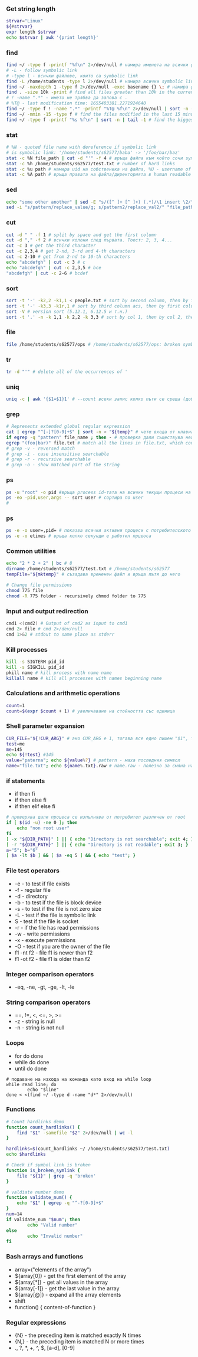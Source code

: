 ### Get string length
```bash
strvar="Linux" 
${#strvar}
expr length $strvar
echo $strvar | awk '{print length}'
```

### find
```bash
find ~/ -type f -printf "%f\n" 2>/dev/null # намира именета на всички файлове в home директорията на текущия потребител
# -L - follow symbolic link
# -type l - всички файлове, които са symbolic link
find -L /home/students -type l 2>/dev/null # намира всички symbolic links с не сeсъществуващ  destination
find ~/ -maxdepth 1 -type f 2>/dev/null -exec basename {} \; # намира файловете само в текущата директория (не търси във вътрешните директории)
find . -size 10k -print # find all files greater than 10k in the current directory
# ! -name ".*" - името не трябва да запова с .
# %T@ - last modification time: 1655403381.2271924640 
find ~/ -type f ! -name ".*" -printf "%T@ %f\n" 2>/dev/null | sort -n -t ' ' -k1 | tail -1 # find the most recently modified regular file
find ~/ -mmin -15 -type f # find the files modified in the last 15 minutes
find ~/ -type f -printf "%s %f\n" | sort -n | tail -1 # find the biggest file
```

### stat
```bash
# %N - quoted file name with dereference if symbolic link
# is symbolic link: '/home/students/s62577/baba' -> '/foo/bar/baz'
stat -c %N file_path | cut -d "'" -f 4 # връща файла към който сочи symbolic link или празен стринг
stat -c %h /home/students/s62577/test.txt # number of hard links
stat -c %u path # намира uid на собственика на файла, %U - username of the owner
stat -c %A path # връща правата на файла/директорията в human readable format (-rw-r--r--), %a - в octal format (755)
```

### sed
```bash
echo "some other another" | sed -E "s/([^ ]+ [^ ]+) (.*)/\1 insert \2/" # вмъкване на стойнот на определено място
sed -i "s/pattern/replace_value/g; s/pattern2/replace_val2/" "file_path" - edit files in place (модифицира самия фйал) -i --in-place
```

### cut
```bash
cut -d " " -f 1 # split by space and get the first column
cut -d "," -f 2 # всички колони след първата. Тоест: 2, 3, 4...
cut -c 3 # get the third character
cut -c 2,3,4 # get 2-nd, 3-rd and 4-th characters
cut -c 2-10 # get from 2-nd to 10-th characters
echo "abcdefgh" | cut -c 3 # c
echo "abcdefgh" | cut -c 2,3,5 # bce
"abcdefgh" | cut -c 2-6 # bcdef
```

### sort
```bash
sort -t '-' -k2,2 -k1,1 < people.txt # sort by second column, then by first column
sort -t '-' -k3,3 -k1r,1 # sort by third column acs, then by first column desc
sort -V # version sort (5.12.1, 6.12.5 и т.н.)
sort -t '.' -n -k 1,1 -k 2,2 -k 3,3 # sort by col 1, then by col 2, then by col 3
```

### file
```bash
file /home/students/s62577/ops # /home/students/s62577/ops: broken symbolic link to destination.txt
```

### tr
```bash
tr -d "'" # delete all of the occurrences of '
```

### uniq
```bash
uniq -c | awk '{$1=$1}1' # --count всеки запис колко пъти се среща (добавя като първа колона бройката, но има и whitespaces отпред, затова ги махаме с awk)
```

### grep
```bash
# Represents extended global regular expression
cat | egrep "^[-]?[0-9]+$" | sort -n > "${temp}" # чете входа от клавиатурата, взима само числата, сортира и ги записва във файл
if egrep -q "pattern" file_name ; then - # проверка дали съществува нещо във файл -q = quiet
egrep "(foo|bar)" file.txt # match all the lines in file.txt, which contains "foo" or "bar"
# grep -v - reversed match
# grep -i - case insensitive searchable
# grep -r - recursive searchable
# grep -o - show matched part of the string
```

### ps
```bash
ps -u "root" -o pid #връща process id-тата на всички текущи процеси на root потребителя
ps -eo -pid,user,args -- sort user # сортира по user
#
```

### ps
```bash
ps -e -o user=,pid= # показва всички активни процеси с потребителското име и идентификатора на процеса. След user и pid има = - това премахва header-a
ps -e -o etimes # връща колко секунди е работил прцеоса
```

### Common utilities
```bash
echo "2 * 2 + 2" | bc # 8
dirname /home/students/s62577/test.txt # /home/students/s62577
tempFile="${mktemp}" # съзадава временен файл и връща пътя до него

# Change file permissions
chmod 775 file
chmod -R 775 folder - recursively chmod folder to 775
```

### Input and output redirection
```bash
cmd1 <(cmd2) # Output of cmd2 as input to cmd1
cmd 2> file # cmd 2>/dev/null
cmd 1>&2 # stdout to same place as stderr
```

### Kill processes
```bash
kill -s SIGTERM pid_id
kill -s SIGKILL pid_id
pkill name # kill process with name name
killall name # kill all processes with names beginning name
```

### Calculations and arithmetic operations
```bash
count=1
count=$(expr $count + 1) # увеличаване на стойността със единица
```

### Shell parameter expansion
```bash
CUR_FILE="${!CUR_ARG}" # ако CUR_ARG e 1, тогава все едно пишем "$1", тоест първо изчислява израза в скобите и след това взима стойността
test=me
me=145
echo ${!test} #145
value="paterna"; echo ${value%?} # pattern - маха последния символ
name="file.txt"; echo ${name%.txt}.raw # name.raw - полезно за смяна на file extension
```

### if statements
* if then fi
* if then else fi
* if then elif else fi
```bash
# проверява дали процеса се изпълнява от потребител различен от root
if [ $(id -u) -ne 0 ]; then
    echo "non root user"
fi
[ -x "${DIR_PATH}" ] || { echo "Directory is not searchable"; exit 4; }
[ -r "${DIR_PATH}" ] || { echo "Directory is not readable"; exit 3; }
a="5"; b="6"
[ $a -lt $b ] && [ $a -eq 5 ] && { echo "test"; }
```

### File test operators
* -e - to test if file exists
* -f - regular file
* -d - directory
* -b - to test if the file is block device
* -s - to test if the file is not zero size
* -L - test if the file is symbolic link
* S - test if the file is socket
* -r - if the file has read permissions
* -w - write permissions
* -x - execute permissions
* -O - test if you are the owner of the file
* f1 -nt f2 - file f1 is newer than f2
* f1 -ot f2 - file  f1 is older than f2

### Integer comparison operators
* -eq, -ne, -gt, -ge, -lt, -le

### String comparison operators
* ==, !=, <, <=, >, >=
* -z - string is null
* -n - string is not null

### Loops
* for do done
* while do done
* until do done
```
# подаване на изхода на команда като вход на while loop
while read line; do
        echo "$line"
done < <(find ~/ -type d -name "d*" 2>/dev/null)

```

### Functions
```bash
# Count hardlinks demo
function count_hardlinks() {
    find "$1" -samefile "$2" 2>/dev/null | wc -l
}

hardlinks=$(count_hardlinks ~/ /home/students/s62577/test.txt)
echo $hardlinks

# Check if symbol link is broken
function is_broken_symlink {
	file "${1}" | grep -q 'broken'
}

# valdiate number demo
function validate_num() {
    echo "$1" | egrep -q "^-?[0-9]+$"
}
num=14
if validate_num "$num"; then
        echo "Valid number"
else
        echo "Invalid number"
fi
```

### Bash arrays and functions
* array=("elements of the array")
* ${array[0]} - get the first element of the array
* ${array[*]} - get all values in the array
* ${array[-1]} - get the last value in the array
* ${array[@]} - expand all the array elements
* shift
* function() { content-of-function }

### Regular expressions
* {N} - the preceding item is matched exactly N times
* {N,} - the preceding item is matched N or more times
* ., ?, *, +, ^, $, [a-d], [0-9]
